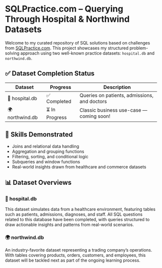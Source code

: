 # SQLPractice.com – Querying Through Hospital & Northwind Datasets

Welcome to my curated repository of SQL solutions based on challenges from [SQLPractice.com](https://www.sql-practice.com). This project showcases my structured problem-solving approach using two well-known practice datasets: `hospital.db` and `northwind.db`.

## ✅ Dataset Completion Status

| Dataset        | Progress       | Description                                  |
|----------------|----------------|----------------------------------------------|
| 🏥 hospital.db  | ✅ Completed    | Queries on patients, admissions, and doctors |
| 🌍 northwind.db | ⏳ In Progress | Classic business use-case — coming soon!     |

## 🧠 Skills Demonstrated

- Joins and relational data handling  
- Aggregation and grouping functions  
- Filtering, sorting, and conditional logic  
- Subqueries and window functions  
- Real-world insights drawn from healthcare and commerce datasets  

## 📊 Dataset Overviews

### 🏥 hospital.db  
This dataset simulates data from a healthcare environment, featuring tables such as patients, admissions, diagnoses, and staff. All SQL questions related to this database have been completed, with queries structured to draw actionable insights and patterns from real-world scenarios.

### 🌍 northwind.db  
An industry-favorite dataset representing a trading company’s operations. With tables covering products, orders, customers, and employees, this dataset will be tackled next as part of the ongoing learning process.



